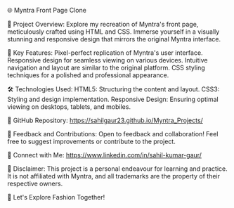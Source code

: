 🌐 Myntra Front Page Clone 

🚀 Project Overview:
Explore my recreation of Myntra's front page, meticulously crafted using HTML and CSS. Immerse yourself in a visually stunning and responsive design that mirrors the original Myntra interface.

🎨 Key Features:
Pixel-perfect replication of Myntra's user interface.
Responsive design for seamless viewing on various devices.
Intuitive navigation and layout are similar to the original platform.
CSS styling techniques for a polished and professional appearance.

🛠️ Technologies Used:
HTML5: Structuring the content and layout.
CSS3: Styling and design implementation.
Responsive Design: Ensuring optimal viewing on desktops, tablets, and mobiles.

🔗 GitHub Repository:
https://sahilgaur23.github.io/Myntra_Projects/

🤝 Feedback and Contributions:
Open to feedback and collaboration! Feel free to suggest improvements or contribute to the project.

🔗 Connect with Me:
https://www.linkedin.com/in/sahil-kumar-gaur/ 

🚨 Disclaimer:
This project is a personal endeavour for learning and practice. It is not affiliated with Myntra, and all trademarks are the property of their respective owners.

🚀 Let's Explore Fashion Together!

